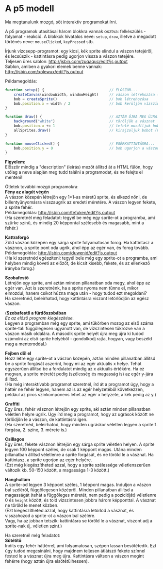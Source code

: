 # A p5 modell  

Ma megtanulunk mozgó, sőt interaktív programokat írni.  


A p5 programok utasításai három blokkra vannak osztva: felkészülés - folyamat - reakció. A blokkok hivatalos neve: `setup`, `draw`, illetve a megadott történés neve: `mouseClicked`, `keyPressed` stb.  

Írjunk vízcsepp-programot: egy kicsi, kék sprite elindul a vászon tetejéről, és lecsúszik - kattintásra pedig ugorjon vissza a vászon tetejére.  
Teljesen üres sablon: http://jsbin.com/zuqaquc/edit?js,output  
Sablon, amiben a gyakori elemek benne vannak: http://jsbin.com/xolewux/edit?js,output  



Példamegoldás:  
```JavaScript
function setup() {                              // ELŐSZÖR...
    createCanvas(windowWidth, windowHeight)     // vászon létrehozása (minden programba kell)
    bob = createSprite()                        // bob létrehozása
    bob.position.x = width / 2                  // bob kerüljön vízszintesen középre
}

function draw() {                               // AZTÁN ÚJRA MEG ÚJRA...
    background("white")                         // töröljük a vásznat
    bob.position.x += 1                         // lefelé mozdítjuk bobot
    allSprites.draw()                           // kirajzoljuk bobot (minden programba kell)
}

function mouseClicked() {                       // EGÉRKATTINTÁSRA...
    bob.position.y = 0                          // bob ugorjon a vászon tetejére
}
```



__Figyelem:__  
Először mindig a "description" (leírás) mezőt állítsd át a HTML fülön, hogy utólag a neve alapján meg tudd találni a programodat, és ne felejts el menteni!  

Ötletek további mozgó programokra:  
__Fény az alagút végén__  
A vászon közepén létrejön egy 1*1-as méretű sprite, és elkezd nőni, de billentyűnyomásra visszaugrik az eredeti méretére. A vászon legyen fekete, a sprite fehér.  
Példamegoldás: http://jsbin.com/tefuken/edit?js,output  
(Ha szeretnél még feladatot: tegyél be még egy sprite-ot a programba, ami szürke színű, és mindig 20 képpontal szélesebb és magasabb, mint a fehér.)    

__Kattraforgó__  
Zöld vászon közepén egy sárga sprite folyamatosan forog. Ha kattintasz a vásznon, a sprite pont oda ugrik, ahol épp az egér van, és forog tovább.  
Példamegoldás: http://jsbin.com/duwenid/edit?js,output  
(Ha ki szeretnéd egészíteni: tegyél bele még egy sprite-ot a programba, ami helyben mindig követi az előzőt, de kicsit kisebb, fekete, és az ellenkező irányba forog.)  

__Szobafestő__  
Létrejön egy sprite, ami aztán minden pillanatban oda megy, ahol épp az egér van. Azt is szeretnénk, ha a sprite nyoma nem tűnne el, mikor elmozdul, hanem csíkot húzna maga után - hogy tudod ezt megoldani?  
Ha szeretnéd, beleírhatod, hogy kattintásra viszont letörlődjön az egész vászon.  

(__Szobafestő a fürdőszobában__  
_Ez az előző program kiegészítése._  
Legyen a programban még egy sprite, ami tükörben mozog az első száma sprite-tal: függőlegesen ugyanott van, de vízszintesen tükrözve van a vászon másik oldalára. A második sprite helyét újra meg újra ki tudod számolni az első sprite helyéből - gondolkodj rajta, hogyan, vagy beszéld meg a mentoroddal.)  

__Fejben dől el__  
Hozz létre egy sprite-ot a vászon közepén, aztán minden pillanatban állítsd be a sprite forgását aszerint, hogy mi az egér aktuális x helye. Tehát egyszerűen állítsd be a fordulatot mindig az x aktuális értékére. Ha ez megvan, a sprite méretét pedig (szélesség és magasság is) az egér y-jára állítsd.    
(Ha még interaktívabb programot szeretnél, írd át a programot úgy, hogy a háttér ne fehér legyen, hanem az is az egér helyzetéből következzen, például az piros színkomponens lehet az egér x helyzete, a kék pedig az y.)  

__Graffiti__  
Egy üres, fehér vásznon létrejön egy sprite, aki aztán minden pillanatban véletlen helyre ugrik. Úgy írd meg a programot, hogy az ugrások között ne törlődjön le a vászon, de kattintásra igen.  
(Ha szeretnéd, beleírhatod, hogy minden ugráskor véletlen legyen a sprite 1. forgása, 2. színe, 3. mérete is.)  

__Csillagos__  
Egy üres, fekete vásznon létrejön egy sárga sprite véletlen helyen. A sprite legyen 100 képpont széles, de csak 1 képpont magas. Utána minden pillanatban állítsd véletlenre a sprite forgását, és ne töröld le a vásznat. Ha kattintasz, a sprite ugorjon az egér helyére.  
(Ezt még kiegészítheted azzal, hogy a sprite szélessége véletlenszerűen változik kb. 50-150 között, a magassága 1-3 között.)  

__Hanghullám__  
A sprite-od legyen 3 képpont széles, 1 képpont magas. Induljon a vászon bal széléről, függőlegesen középről. Minden pillanatban állítsd a magasságát (tehát a függőleges méretét, nem pedig a pozícióját) véletlenre 0 és `height` között, és told vízszintesen jobbra három képponttal. A vásznat ne töröld le menet közben.  
(Ezt kiegészítheted azzal, hogy kattintásra letörlöd a vásznat, és visszahozod a sprite-ot a vászon bal szélére.  
Vagy, ha az jobban tetszik: kattintásra se töröld le a vásznat, viszont adj a sprite-nak új, véletlen színt.)  

Ha szeretnél még feladatot:  
__Sötétítő__  
Indíts egy fehér háttérrel, ami folyamatosan, szépen lassan besötétedik. Ezt úgy tudod megcsinálni, hogy majdnem teljesen átlátszó fekete színnel fested le a vásznat újra meg újra. Kattintásra váltson a vászon megint fehérre (hogy aztán újra elsötétülhessen).  
